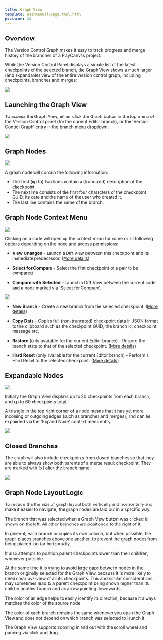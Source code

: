 ```yaml
---
title: Graph View
template: usermanual-page.tmpl.html
position: 10
---
```


## Overview

The Version Control Graph makes it easy to track progress and merge history of the branches of a PlayCanvas project.

While the Version Control Panel displays a simple list of the latest checkpoints of the selected branch, the Graph View shows a much larger (and expandable) view of the entire version control graph, including checkpoints, branches and merges:

![][overview-image]

## Launching the Graph View

To access the Graph View, either click the Graph button in the top menu of the Version Control panel (for the current Editor branch), or the 'Version Control Graph' entry in the branch menu dropdown.

![][access-buttons-image]

## Graph Nodes

![][commit-node-image]

A graph node will contain the following information:

- The first (up to) two lines contain a (truncated) description of the checkpoint.
- The next line consists of the first four characters of the checkpoint GUID, its date and the name of the user who created it.
- The last line contains the name of the branch.

## Graph Node Context Menu

![][context-menu-image]

Clicking on a node will open up the context menu for some or all following options depending on the node and access permissions:

- **View Changes** - Launch a Diff View between this checkpoint and its immediate predecessor. ([More details][view-changes])

- **Select for Compare** - Select the first checkpoint of a pair to be compared.

- **Compare with Selected** - Launch a Diff View between the current node and a node marked via 'Select for Compare'.

![][compare-checkpoints-example]

- **New Branch** - Create a new branch from the selected checkpoint. ([More details][new-branch])

- **Copy Data** - Copies full (non-truncated) checkpoint data in JSON format to the clipboard such as the checkpoint GUID, the branch id, checkpoint message etc.

- **Restore** (only available for the current Editor branch) - Restore the branch state to that of the selected checkpoint. ([More details][restore-checkpoint])

- **Hard Reset** (only available for the current Editor branch) - Perform a Hard Reset to the selected checkpoint. ([More details][hard-reset])

## Expandable Nodes

![][node-expand-image]

Initially the Graph View displays up to 20 checkpoints from each branch, and up to 60 checkpoints total.

A triangle in the top right corner of a node means that it has yet more incoming or outgoing edges (such as branches and merges), and can be expanded via the 'Expand Node' context menu entry.

![][node-expand-example]

## Closed Branches

The graph will also include checkpoints from closed branches so that they are able to always show both parents of a merge result checkpoint. They are marked with [x] after the branch name:

![][closed-branches-image]

## Graph Node Layout Logic

To reduce the the size of graph layout both vertically and horizontally and make it easier to navigate, the graph nodes are laid out in a specific way.

The branch that was selected when a Graph View button was clicked is shown on the left. All other branches are positioned to the right of it.

In general, each branch occupies its own column, but when possible, the graph places branches above one another, to prevent the graph nodes from being placed too far horizontally.

It also attempts to position parent checkpoints lower than their children, whenever possible.

At the same time it is trying to avoid large gaps between nodes in the branch originally selected for the Graph View, because it is more likely to need clear overview of all its checkpoints. This and similar considerations may sometimes lead to a parent checkpoint being shown higher than its child in another branch and an arrow pointing downwards.

The color of an edge helps to easily identify its direction, because it always matches the color of the source node.

The color of each branch remains the same whenever you open the Graph View and does not depend on which branch was selected to launch it.

The Graph View supports zooming in and out with the scroll wheel and panning via click and drag.

[overview-image]: /images/user-manual/version-control/graph-view/overview.png
[closed-branches-image]: /images/user-manual/version-control/graph-view/closed-branches.png
[commit-node-image]: /images/user-manual/version-control/graph-view/commit-node.png
[node-expand-image]: /images/user-manual/version-control/graph-view/node-expand.png
[access-buttons-image]: /images/user-manual/version-control/graph-view/access-buttons.png
[node-expand-example]: /images/user-manual/version-control/graph-view/node-expand-example.gif
[compare-checkpoints-example]: /images/user-manual/version-control/graph-view/compare-checkpoints-example.gif
[context-menu-image]: /images/user-manual/version-control/graph-view/context-menu.png

[view-changes]: /user-manual/version-control/changes/
[new-branch]: /user-manual/version-control/branches/#creating-a-new-branch
[restore-checkpoint]: /user-manual/version-control/checkpoints/#restoring-a-checkpoint
[hard-reset]: /user-manual/version-control/checkpoints/#restoring-a-checkpoint